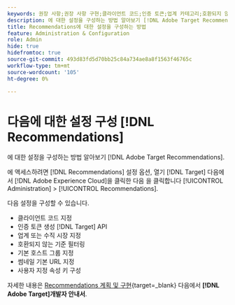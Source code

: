 ```yaml
---
keywords: 권장 사항;권장 사항 구현;클라이언트 코드;인증 토큰;업계 카테고리;호환되지 않는 모드 필터링;기본 호스트 그룹;썸네일 기반;인증 토큰 생성;인증 토큰;
description: 에 대한 설정을 구성하는 방법 알아보기 [!DNL Adobe Target Recommendations].
title: Recommendations에 대한 설정을 구성하는 방법
feature: Administration & Configuration
role: Admin
hide: true
hidefromtoc: true
source-git-commit: 493d83fd5d70bb25c84a734ae8a8f1563f46765c
workflow-type: tm+mt
source-wordcount: '105'
ht-degree: 0%

---
```


# 다음에 대한 설정 구성 [!DNL Recommendations]

에 대한 설정을 구성하는 방법 알아보기 [!DNL Adobe Target Recommendations].

에 액세스하려면 [!DNL Recommendations] 설정 옵션, 열기 [!DNL Target] 다음에서 [!DNL Adobe Experience Cloud]을 클릭한 다음 을 클릭합니다 [!UICONTROL Administration] > [!UICONTROL Recommendations].

다음 설정을 구성할 수 있습니다.

* 클라이언트 코드 지정
* 인증 토큰 생성 [!DNL Target] API
* 업계 또는 수직 시장 지정
* 호환되지 않는 기준 필터링
* 기본 호스트 그룹 지정
* 썸네일 기본 URL 지정
* 사용자 지정 속성 키 구성

자세한 내용은 [Recommendations 계획 및 구현](https://experienceleague.adobe.com/en/docs/target-dev/developer/recommendations-beta){target=_blank} 다음에서 **[!DNL Adobe Target]개발자 안내서**.
